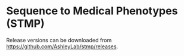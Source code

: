# Sequence to Medical Phenotypes (STMP)
Release versions can be downloaded from https://github.com/AshleyLab/stmp/releases.
